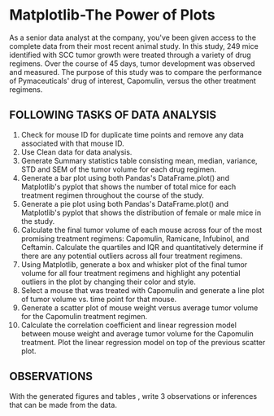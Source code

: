 # Matplotlib-The Power of Plots

As a senior data analyst at the company, you've been given access to the complete data from their most recent animal study. In this study, 249 mice identified with SCC tumor growth were treated through a variety of drug regimens. Over the course of 45 days, tumor development was observed and measured. The purpose of this study was to compare the performance of Pymaceuticals' drug of interest, Capomulin, versus the other treatment regimens. 


FOLLOWING TASKS OF DATA ANALYSIS
--------------------------------

1. Check for mouse ID for duplicate time points and remove any data associated with that mouse ID.
2. Use Clean data for data analysis.
3. Generate Summary statistics table consisting mean, median, variance, STD and SEM of the tumor volume for each drug regimen.
4. Generate a bar plot using both Pandas's DataFrame.plot() and Matplotlib's pyplot that shows  the number of total mice for each treatment regimen throughout the course of the study.
5. Generate a pie plot using both Pandas's DataFrame.plot() and Matplotlib's pyplot that shows the distribution of female or male mice in the study.
6. Calculate the final tumor volume of each mouse across four of the most promising treatment regimens: Capomulin, Ramicane, Infubinol, and Ceftamin. Calculate the quartiles and IQR and quantitatively determine if there are any potential outliers across all four treatment regimens.
7. Using Matplotlib, generate a box and whisker plot of the final tumor volume for all four treatment regimens and highlight any potential outliers in the plot by changing their color and style.
8. Select a mouse that was treated with Capomulin and generate a line plot of tumor volume vs. time point for that mouse.
9. Generate a scatter plot of mouse weight versus average tumor volume for the Capomulin treatment regimen.
10. Calculate the correlation coefficient and linear regression model between mouse weight and average tumor volume for the Capomulin treatment. Plot the linear regression model on top of the previous scatter plot.

OBSERVATIONS
-------------

With the generated figures and tables , write 3 observations or inferences that can be made from the data.


